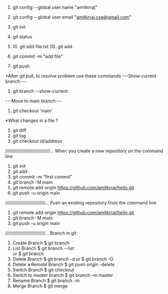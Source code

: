 1. git config --global user.name "amitkrraj"

2. git config --global user.email "amitkrraj.cse@gmail.com"

3. git init

4. git status

5. (I). git add file.txt
  (II). git add .
  
6. git commit -m "add file"

7. git push


*After git pull, to resolve problem use these commands
---Show current branch---
1. git branch --show-current


---Move to main branch---
1. git checkout 'main'

*What changes in a file ?
1. git diff
2. git log
3. git checkout id/address


////////////////////////////...
When you create a new repository on the command line

1. git init
2. git add .
3. git commit -m "first commit"
4. git branch -M main
5. git remote add origin https://github.com/amitkrraj/hello.git
6. git push -u origin main


/////////////////////////...
Push an existing repository from the command line

1. git remote add origin https://github.com/amitkrraj/hello.git
2. git branch -M main
3. git push -u origin main


/////////////////////////...
Branch in git

1. Create Branch
    $ git branch  <branch name>
2. List Branch
    $ git branch --list  
   or
    $ git branch  
3. Delete Branch
    $ git branch -d<branch name> 
   or
    $ git branch -D <branch name> 
4. Delete a Remote Branch
    $ git push origin -delete <branch name>
5. Switch Branch
    $ git checkout<branch name>  
6. Switch to master branch
    $ git branch -m master 
7. Rename Branch
    $ git branch -m <old branch name><new branch name>
8. Merge Branch
    $ git merge <branch name> 
